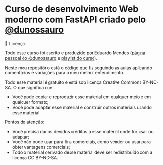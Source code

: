 # **Curso de desenvolvimento Web moderno com FastAPI criado pelo [@dunossauro](https://dunossauro.com/)**

📖 Licença

Todo esse curso foi escrito e produzido por Eduardo Mendes ([página pessoal do @dunossauro](https://dunossauro.com/) e [playlist do curso](https://youtu.be/ImhYlISeWPQ?list=PLOQgLBuj2-3KT9ZWvPmaGFQ0KjIez0403)).

Neste meu repositório está o código que fiz seguindo as aulas aplicando comentários e variações para o meu melhor entendimento.

Todo esse material é gratuito e está sob licença Creative Commons BY-NC-SA. O que significa que:

- Você pode copiar e reproduzir esse material em qualquer meio e em qualquer formato;
- Você pode adaptar esse material e construir outros materiais usando esse material.

Pontos de atenção:

- Você precisa dar os devidos créditos a esse material onde for usar ou adaptar;
- Você não pode usar para fins comerciais, como vender ou usar para obter vantagens comerciais;
- Todo o material derivado desse material deve ser redistribuído com a licença CC BY-NC-SA.